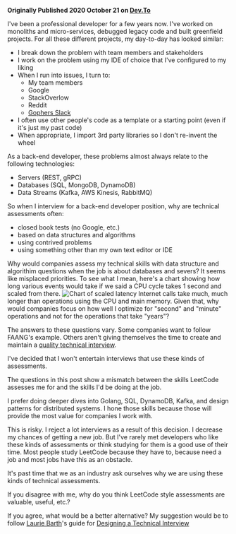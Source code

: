 **Originally Published 2020 October 21 on [Dev.To](https://dev.to/cpustejovsky/do-leetcode-assessments-make-sense-1kp6)** 

I've been a professional developer for a few years now. I've worked  on monoliths and micro-services, debugged legacy code and built greenfield projects. For all these different projects, my day-to-day has looked similar:

* I break down the problem with team members and stakeholders
* I work on the problem using my IDE of choice that I've configured to my liking
* When I run into issues, I turn to:
  * My team members
  * Google
  * StackOverlow
  * Reddit
  * [Gophers Slack](https://gophers.slack.com/messages/general/)
* I often use other people's code as a template or a starting point (even if it's just my past code)
* When appropriate, I import 3rd party libraries so I don't re-invent the wheel

As a back-end developer, these problems almost always relate to the following technologies:
* Servers (REST, gRPC)
* Databases (SQL, MongoDB, DynamoDB)
* Data Streams (Kafka, AWS Kinesis, RabbitMQ)

So when I interview for a back-end developer position, why are technical assessments often:
* closed book tests (no Google, etc.)
* based on data structures and algorithms
* using contrived problems
* using something other than my own text editor or IDE

Why would companies assess my technical skills with data structure and algorithim questions when the job is about databases and severs? It seems like misplaced priorities. To see what I mean, here's a chart showing how long various events would take if we said a CPU cycle takes 1 second and scaled from there.
![Chart of scaled latency](https://dev-to-uploads.s3.amazonaws.com/uploads/articles/rm9z83d196ojzgktbtnd.png)
Internet calls take much, much longer than operations using the CPU and main memory. Given that, why would companies focus on how well I optimize for "second" and "minute" operations and not for the operations that take "years"?

The answers to these questions vary. Some companies want to follow FAANG's example. Others aren't giving themselves the time to create and maintain a [quality technical interview](https://laurieontech.com/posts/interviews/). 

I've decided that I won't entertain interviews that use these kinds of assessments.

The questions in this post show a mismatch between the skills LeetCode assesses me for and the skills I'd be doing at the job.

I prefer doing deeper dives into Golang, SQL, DynamoDB, Kafka, and design patterns for distributed systems. I hone those skills because those will provide the most value for companies I work with.

This is risky. I reject a lot interviews as a result of this decision. I decrease my chances of getting a new job. But I've rarely met developers who like these kinds of assessments or think studying for them is a good use of their time. Most people study LeetCode because they have to, because need a job and most jobs have this as an obstacle. 

It's past time that we as an industry ask ourselves why we are using these kinds of technical assessments.

If you disagree with me, why do you think LeetCode style assessments are valuable, useful, etc.?

If you agree, what would be a better alternative? My suggestion would be to follow [Laurie Barth](https://twitter.com/laurieontech)'s guide for [Designing a Technical Interview](https://laurieontech.com/posts/interviews/)